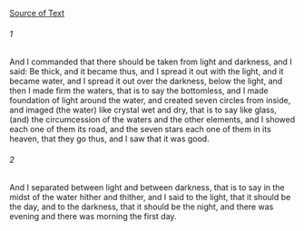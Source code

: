 [Source of Text](https://github.com/scrollmapper/bible_databases_deuterocanonical)

###### 1
And I commanded that there should be taken from light and darkness, and I said: Be thick, and it became thus, and I spread it out with the light, and it became water, and I spread it out over the darkness, below the light, and then I made firm the waters, that is to say the bottomless, and I made foundation of light around the water, and created seven circles from inside, and imaged (the water) like crystal wet and dry, that is to say like glass, (and) the circumcession of the waters and the other elements, and I showed each one of them its road, and the seven stars each one of them in its heaven, that they go thus, and I saw that it was good.

###### 2
And I separated between light and between darkness, that is to say in the midst of the water hither and thither, and I said to the light, that it should be the day, and to the darkness, that it should be the night, and there was evening and there was morning the first day.